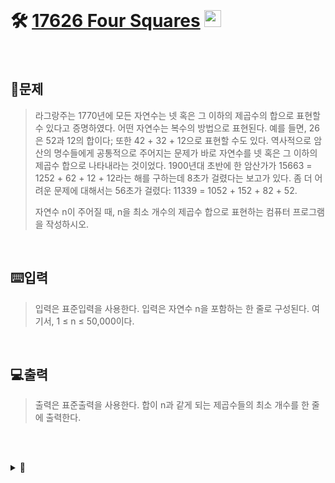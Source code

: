 <br>

# 🛠️ [17626 Four Squares](http://www.acmicpc.net/problem/17626) <img height="27px" width="27px" src="https://static.solved.ac/tier_small/8.svg"/>
<br>

## 📖문제
>라그랑주는 1770년에 모든 자연수는 넷 혹은 그 이하의 제곱수의 합으로 표현할 수 있다고 증명하였다. 어떤 자연수는 복수의 방법으로 표현된다. 예를 들면, 26은 52과 12의 합이다; 또한 42 + 32 + 12으로 표현할 수도 있다. 역사적으로 암산의 명수들에게 공통적으로 주어지는 문제가 바로 자연수를 넷 혹은 그 이하의 제곱수 합으로 나타내라는 것이었다. 1900년대 초반에 한 암산가가 15663 = 1252 + 62 + 12 + 12라는 해를 구하는데 8초가 걸렸다는 보고가 있다. 좀 더 어려운 문제에 대해서는 56초가 걸렸다: 11339 = 1052 + 152 + 82 + 52.
>
>자연수 n이 주어질 때, n을 최소 개수의 제곱수 합으로 표현하는 컴퓨터 프로그램을 작성하시오.

<br>

## ⌨️입력
>입력은 표준입력을 사용한다. 입력은 자연수 n을 포함하는 한 줄로 구성된다. 여기서, 1 ≤ n ≤ 50,000이다.

<br>

## 💻출력
>출력은 표준출력을 사용한다. 합이 n과 같게 되는 제곱수들의 최소 개수를 한 줄에 출력한다.

<br><br>

<details>
  <summary>🎈</summary>
  <br>

>1. 모든 제곱 수를 배열에 저장 한 후
>2. (입력 받은 수) -= (입력 받은 수보다 작은 수 중 가장 큰 수) 반복
>3. 입력 받은 수가 0이 될 때 까지 반복  
>
>
 > ```
 >   107 = 10<sup>2</sup> + 4<sup>2</sup> + 1<sup>2</sup> + 1<sup>2</sup> + 1<sup>2</sup>
 >       -> 5
 >   107 = 9<sup>2</sup> + 5<sup>2</sup> + 1<sup>2</sup>
 >       -> 3
 >
 > 해당 되지 않는 수 등장...
 > ```

<br>

>동적계획법으로 1 ~ 50000 수에 대한 답 리스트 생성 후 리스트 <code>index</code>에 입력 값 대입 후 출력
  
</details>

<br><br>
